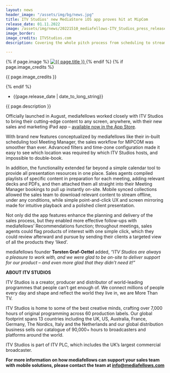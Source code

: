 ```yaml
---
layout: news
header_image: "/assets/img/bg/news.jpg"
title: ITV Studios' new MediaStore iOS app proves hit at MipCom
release_date: 01.11.2022
image: /assets/img/news/20221510_mediafellows-ITV_Studios_press_release.png
image_border:
image_credits: ITVStudios.com
description: Covering the whole pitch process from scheduling to streaming, the ITV Studios sales team brought their new mediafellows-built mobile app to the stage at the industry’s busiest event of the season, MIPCOM.

---
```


<div class="row">
    <div class="col-xl-4 col-lg-4 col-md-12">
        <div class="s-details-img mb-30">
          {% if page.image %}
          <a href="{{ page.image }}" class="view">
            <img src="{{ page.image }}" alt="{{ page.title }}">  
          </a>
          {% endif %}
          {% if page.image_credits %}
          <p>{{ page.image_credits }}</p>
          {% endif %}
        </div>
    </div>
    <div class="col-xl-8 col-lg-8 col-md-12">
        <div class="service-details mb-40">
          <div class="meta-info">
              <ul>
                  <li class="posts-time">{{page.release_date | date_to_long_string}}</li>
              </ul>
          </div>
          <p>{{ page.description }}</p>
          <p>
Officially launched in August, mediafellows worked closely with ITV Studios to bring their cutting-edge content to any screen, anywhere, with their new sales and marketing iPad app – <a href="https://apps.apple.com/gb/app/itv-studios-watch-anywhere/id1637023534" target="blank">available now in the App Store</a>.
          </p>
          <p>
With brand new features conceptualized by mediafellows like their in-built scheduling tool Meeting Manager, the sales workflow for MIPCOM was smoother than ever. Advanced filters and time-zone configuration made it easy to see which location was required by which ITV Studios hosts, and impossible to double-book. 
          </p>
        </div>
    </div>
</div>
<div class="row">
    <div class="col-xl-12 col-lg-12">
        <div class="service-details mb-40">
          <p>
In addition, the functionality extended far beyond a simple calendar tool to provide all presentation resources in one place. Sales agents compiled playlists of specific content in preparation for each meeting, adding relevant decks and PDFs, and then attached them all straight into their Meeting Manager bookings to pull up instantly on-site. Mobile synced collections allowed the sales team to download relevant content to stream offline, under any conditions, while simple point-and-click UX and screen mirroring made for intuitive playback and a polished client presentation. 
          </p>
          <p>
Not only did the app features enhance the planning and delivery of the sales process, but they enabled more effective follow-ups with mediafellows’ Recommendations function; throughout meetings, sales agents could flag products of interest with one simple click, which they could review afterward and pursue by sending their clients a targeted view of all the products they ‘liked’. 
          </p>
          <p> 
mediafellows founder <strong>Torsten Graf-Oettel</strong> added, <i>“ITV Studios are always a pleasure to work with, and we were glad to be on-site to deliver support for our product – and even more glad that they didn’t need it!”</i>
          </p>
<strong>ABOUT ITV STUDIOS</strong>
          <p>
  ITV Studios is a creator, producer and distributor of world-leading programmes that people can’t get enough of. We connect millions of people every day and shape and reflect the world they live in, we are More Than TV.
          </p>
          <p>
ITV Studios is home to some of the best creative minds, crafting over 7,000 hours of original programming across 60 production labels. Our global footprint spans 13 countries including the UK, US, Australia, France, Germany, The Nordics, Italy and the Netherlands and our global distribution business sells our catalogue of 90,000+ hours to broadcasters and platforms around the world.
          </p>
          <p>
ITV Studios is part of ITV PLC, which includes the UK’s largest commercial broadcaster.
          </p>
          <p>
<strong>For more information on how mediafellows can support your sales team with mobile solutions, please contact the team at <a href="mailto:info@mediafellows.com">info@mediafellows.com</a></strong>
          </p>
        </div>
    </div>
</div>